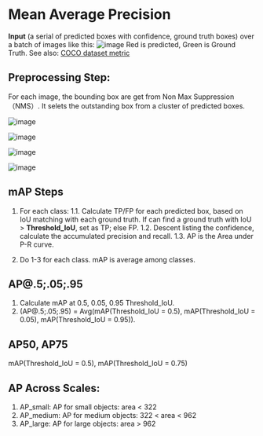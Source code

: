 # Mean Average Precision
**Input** (a serial of predicted boxes with confidence, ground truth boxes) over a batch of images like this:
![image](https://user-images.githubusercontent.com/19631039/118779193-63f0fe80-b8bd-11eb-9d4f-e52890f88912.png)
Red is predicted, Green is Ground Truth.
See also:
[COCO dataset metric](https://cocodataset.org/#detection-eval)

## Preprocessing Step:
For each image, the bounding box are get from Non Max Suppression （NMS）. It selets the outstanding box from a cluster of predicted boxes.

![image](https://user-images.githubusercontent.com/19631039/118779513-b3372f00-b8bd-11eb-937c-e9ea53ed0264.png=500)

![image](https://user-images.githubusercontent.com/19631039/118779576-c813c280-b8bd-11eb-8ffb-260e0e386de3.png=500)

![image](https://user-images.githubusercontent.com/19631039/118779642-d4981b00-b8bd-11eb-8b78-28cdae97e9bd.png=500)

![image](https://user-images.githubusercontent.com/19631039/118779958-2476e200-b8be-11eb-909b-04040853abfc.png=500)

## mAP Steps
1. For each class:
  1.1. Calculate TP/FP for each predicted box, based on IoU matching with each ground truth. If can find a ground truth with IoU > **Threshold_IoU**, set as TP; else FP.
  1.2. Descent listing the confidence, calculate the accumulated precision and recall.
  1.3. AP is the Area under P-R curve.

2. Do 1-3 for each class. mAP is average among classes.

## AP@.5;.05;.95
1. Calculate mAP at 0.5, 0.05, 0.95 Threshold_IoU.
2. (AP@.5;.05;.95) = Avg(mAP(Threshold_IoU = 0.5), mAP(Threshold_IoU = 0.05), mAP(Threshold_IoU = 0.95)).

## AP50, AP75
mAP(Threshold_IoU = 0.5), mAP(Threshold_IoU = 0.75)

## AP Across Scales:
1. AP_small: AP for small objects: area < 322 
2. AP_medium: AP for medium objects: 322 < area < 962 
3. AP_large: AP for large objects: area > 962
